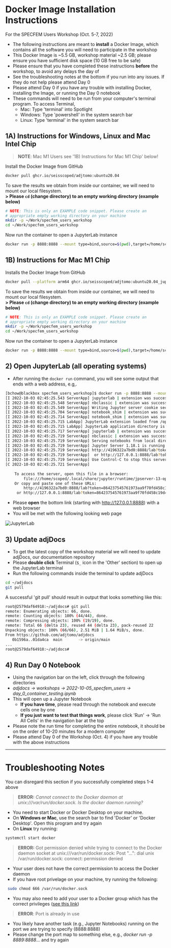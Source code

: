 # Docker Image Installation Instructions
For the SPECFEM Users Workshop (Oct. 5-7, 2022)

- The following instructions are meant to **install** a Docker Image, which contains all the software you will need to participate in the workshop    
- This Docker Image is ~5.5 GB, workshop material ~2.5 GB; please ensure you have sufficient disk space (10 GB free to be safe)   
- Please ensure that you have completed these instructions **before** the workshop, to avoid any delays the day of  
- See the troubleshooting notes at the bottom if you run into any issues. If they do not help please attend Day 0  
- Please attend Day 0 if you have any trouble with installing Docker, installing the Image, or running the Day 0 notebook  
- These commands will need to be run from your computer's terminal program. To access Terminal,
    - Mac: Type 'terminal' into Spotlight
    - Windows: Type 'powershell' in the system search bar
    - Linux: Type 'terminal' in the system search bar


## 1A) Instructions for Windows, Linux and Mac Intel Chip

>__NOTE__: Mac M1 Users see '1B) Instructions for Mac M1 Chip' below!

Install the Docker Image from GitHub
```bash
docker pull ghcr.io/seisscoped/adjtomo:ubuntu20.04
```

To save the results we obtain from inside our container, we will need to mount our local filesystem.  
**> Please `cd` (change directory) to an empty working directory (example below)**  

```bash
# NOTE: This is only an EXAMPLE code snippet. Please create an 
# appropriate empty working directory on your machine
mkdir -p ~/Work/specfem_users_workshop
cd ~/Work/specfem_users_workshop
```

Now run the container to open a JupyterLab instance
```bash
docker run -p 8888:8888 --mount type=bind,source=$(pwd),target=/home/scoped/work --shm-size=1gb ghcr.io/seisscoped/adjtomo:ubuntu20.04 
```

## 1B) Instructions for Mac M1 Chip

Installs the Docker Image from GitHub
```bash
docker pull --platform arm64 ghcr.io/seisscoped/adjtomo:ubuntu20.04_jupyterlab
```

To save the results we obtain from inside our container, we will need to mount our local filesystem.  
**> Please `cd` (change directory) to an empty working directory (example below)**  
```bash
# NOTE: This is only an EXAMPLE code snippet. Please create an 
# appropriate empty working directory on your machine
mkdir -p ~/Work/specfem_users_workshop
cd ~/Work/specfem_users_workshop
```

Now run the container to open a JupyterLab instance
```bash
docker run -p 8888:8888 --mount type=bind,source=$(pwd),target=/home/scoped/work --shm-size=1gb ghcr.io/seisscoped/adjtomo:ubuntu20.04_jupyterlab
```

## 2) Open JupyterLab (all operating systems)

- After running the `docker run` command, you will see some output that ends with a web address, e.g,.

```bash
[bchow@blackbox specfem_users_workshop]$ docker run -p 8888:8888 --mount type=bind,source=(pwd),target=/home/scoped/work ghcr.io/seisscoped/adjtomo:ubuntu20.04              
[I 2022-10-03 02:45:25.543 ServerApp] jupyterlab | extension was successfully linked.
[I 2022-10-03 02:45:25.548 ServerApp] nbclassic | extension was successfully linked.
[I 2022-10-03 02:45:25.549 ServerApp] Writing Jupyter server cookie secret to /home/scoped/.local/share/jupyter/runtime/jupyter_cookie_secret
[I 2022-10-03 02:45:25.704 ServerApp] notebook_shim | extension was successfully linked.
[I 2022-10-03 02:45:25.714 ServerApp] notebook_shim | extension was successfully loaded.
[I 2022-10-03 02:45:25.715 LabApp] JupyterLab extension loaded from /opt/conda/lib/python3.10/site-packages/jupyterlab
[I 2022-10-03 02:45:25.715 LabApp] JupyterLab application directory is /opt/conda/share/jupyter/lab
[I 2022-10-03 02:45:25.717 ServerApp] jupyterlab | extension was successfully loaded.
[I 2022-10-03 02:45:25.719 ServerApp] nbclassic | extension was successfully loaded.
[I 2022-10-03 02:45:25.719 ServerApp] Serving notebooks from local directory: /home/scoped
[I 2022-10-03 02:45:25.719 ServerApp] Jupyter Server 1.18.1 is running at:
[I 2022-10-03 02:45:25.719 ServerApp] http://4196322a7bd0:8888/lab?token=864237545761973aa9f70fd458c19d40d6b3b52549dafc6e
[I 2022-10-03 02:45:25.719 ServerApp]  or http://127.0.0.1:8888/lab?token=864237545761973aa9f70fd458c19d40d6b3b52549dafc6e
[I 2022-10-03 02:45:25.719 ServerApp] Use Control-C to stop this server and shut down all kernels (twice to skip confirmation).
[C 2022-10-03 02:45:25.721 ServerApp] 
    
    To access the server, open this file in a browser:
        file:///home/scoped/.local/share/jupyter/runtime/jpserver-13-open.html
    Or copy and paste one of these URLs:
        http://4196322a7bd0:8888/lab?token=864237545761973aa9f70fd458c19d40d6b3b52549dafc6e
     or http://127.0.0.1:8888/lab?token=864237545761973aa9f70fd458c19d40d6b3b52549dafc6e
```

- Please **open** the bottom link (starting with http://127.0.0.1:8888) with a web browser
- You will be met with the following looking web page  

![JupyterLab](https://user-images.githubusercontent.com/23055374/193501549-8f0d9429-1414-40c7-ad4d-0bdcf8ad6e55.png)

## 3) Update adjDocs

- To get the latest copy of the workshop material we will need to update adjDocs, our documentation repository
- Please **double click** Terminal (`$_` icon in the 'Other' section) to open up the JupyterLab terminal  
- Run the following commands inside the terminal to update adjDocs  

```bash
cd ~/adjdocs
git pull
```

A successful 'git pull' should result in output that looks something like this:

```bash
root@2579daf64918:~/adjdocs# git pull
remote: Enumerating objects: 66, done.
remote: Counting objects: 100% (44/44), done.
remote: Compressing objects: 100% (19/19), done.
remote: Total 66 (delta 23), reused 44 (delta 23), pack-reused 22
Unpacking objects: 100% (66/66), 2.51 MiB | 1.64 MiB/s, done.
From https://github.com/adjtomo/adjdocs
   0b1596a..01da4ca  main       -> origin/main
...
root@2579daf64918:~/adjdocs# 
```

## 4) Run Day 0 Notebook

- Using the navigation bar on the left, click through the following directories  
- *adjdocs -> workshops -> 2022-10-05_specfem_users -> day_0_container_testing.ipynb*  
- This will open up a Jupyter Notebook  
    - **If you have time**, please read through the notebook and execute cells one by one  
    - **If you just want to test that things work**, please click 'Run' -> 'Run All Cells' in the navigation bar at the top  
- Please note the run time for completing the entire notebook, it should be on the order of 10-20 minutes for a modern computer  
- Please attend Day 0 of the Workshop (Oct. 4) if you have any trouble with the above instructions

--------------

# Troubleshooting Notes
You can disregard this section if you successfully completed steps 1-4 above

>__ERROR:__ *Cannot connect to the Docker daemon at unix:///var/run/docker.sock. Is the docker daemon running?*  

- You need to start Docker or Docker Desktop on your machine. 
- On **Windows or Mac**, use the search bar to find 'Docker' or 'Docker Desktop'. Open this program and try again  
- On **Linux** try running:   
```bash
systemctl start docker
```

>__ERROR:__ Got permission denied while trying to connect to the Docker daemon socket at unix:///var/run/docker.sock: Post "...": dial unix /var/run/docker.sock: connect: permission denied
- Your user does not have the correct permission to access the Docker daemon
- If you have root privelage on your machine, try running the following:
```bash
 sudo chmod 666 /var/run/docker.sock
```
- You may also need to add your user to a Docker group which has the correct privileges ([see this link](https://docs.docker.com/engine/install/linux-postinstall/#manage-docker-as-a-non-root-user))  

>__ERROR__: Port is already in use
- You likely have another task (e.g., Jupyter Notebooks) running on the port we are trying to specify (8888:8888)
- Please change the port map to something else, e.g., *docker run -p 8889:8888*... and try again
